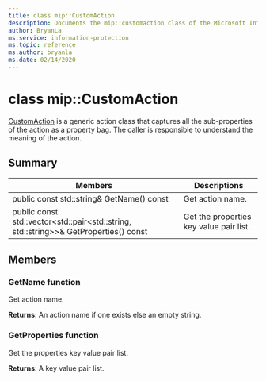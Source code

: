 ```yaml
---
title: class mip::CustomAction 
description: Documents the mip::customaction class of the Microsoft Information Protection (MIP) SDK.
author: BryanLa
ms.service: information-protection
ms.topic: reference
ms.author: bryanla
ms.date: 02/14/2020
---
```


# class mip::CustomAction 
[CustomAction](undefined) is a generic action class that captures all the sub-properties of the action as a property bag. The caller is responsible to understand the meaning of the action.
  
## Summary
 Members                        | Descriptions                                
--------------------------------|---------------------------------------------
public const std::string& GetName() const  |  Get action name.
public const std::vector\<std::pair\<std::string, std::string\>\>& GetProperties() const  |  Get the properties key value pair list.
  
## Members
  
### GetName function
Get action name.

  
**Returns**: An action name if one exists else an empty string.
  
### GetProperties function
Get the properties key value pair list.

  
**Returns**: A key value pair list.